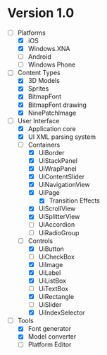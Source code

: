 # Version 1.0

- [ ] Platforms
  - [X] iOS
  - [X] Windows.XNA
  - [ ] Android
  - [ ] Windows Phone

- [ ] Content Types
  - [X] 3D Models
  - [X] Sprites
  - [X] BitmapFont
  - [X] BitmapFont drawing
  - [X] NinePatchImage

- [ ] User Interface
  - [X] Application core
  - [X] UI XML parsing system
  - [ ] Containers
    - [X] UiBorder
    - [X] UiStackPanel
    - [X] UiWrapPanel
    - [X] UiContentSlider
    - [X] UiNavigationView
    - [X] UiPage
      - [X] Transition Effects
    - [X] UiScrollView
    - [X] UiSplitterView
    - [ ] UiAccordion
    - [ ] UiRadioGroup
  - [ ] Controls
    - [X] UiButton
    - [ ] UiCheckBox
    - [X] UiImage
    - [X] UiLabel
    - [X] UiListBox
    - [ ] UiTextBox
    - [X] UiRectangle
    - [ ] UiSlider
    - [X] UiIndexSelector
    
- [ ] Tools
  - [X] Font generator
  - [X] Model converter
  - [ ] Platform Editor
